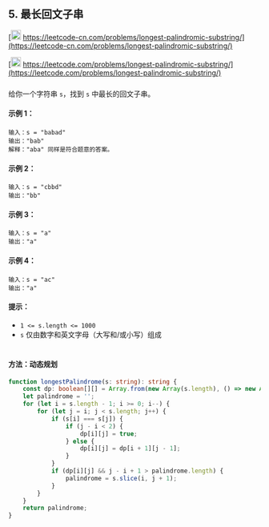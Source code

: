 ## 5. 最长回文子串

[<img src="https://static.leetcode-cn.com/cn-mono-assets/production/assets/logo-dark-cn.c42314a8.svg" height="20" /> https://leetcode-cn.com/problems/longest-palindromic-substring/](https://leetcode-cn.com/problems/longest-palindromic-substring/)

[<img src="https://assets.leetcode.com/static_assets/public/webpack_bundles/images/logo-dark.e99485d9b.svg" height="20"/> https://leetcode.com/problems/longest-palindromic-substring/](https://leetcode.com/problems/longest-palindromic-substring/)

###

给你一个字符串 `s`，找到 `s` 中最长的回文子串。

#### 示例 1：

```
输入：s = "babad"
输出："bab"
解释："aba" 同样是符合题意的答案。
```

#### 示例 2：

```
输入：s = "cbbd"
输出："bb"
```

#### 示例 3：

```
输入：s = "a"
输出："a"
```

#### 示例 4：

```
输入：s = "ac"
输出："a"
```

#### 提示：

-   `1 <= s.length <= 1000`
-   `s` 仅由数字和英文字母（大写和/或小写）组成

#

#### 方法：动态规划

```ts
function longestPalindrome(s: string): string {
    const dp: boolean[][] = Array.from(new Array(s.length), () => new Array(s.length).fill(false));
    let palindrome = '';
    for (let i = s.length - 1; i >= 0; i--) {
        for (let j = i; j < s.length; j++) {
            if (s[i] === s[j]) {
                if (j - i < 2) {
                    dp[i][j] = true;
                } else {
                    dp[i][j] = dp[i + 1][j - 1];
                }
            }
            if (dp[i][j] && j - i + 1 > palindrome.length) {
                palindrome = s.slice(i, j + 1);
            }
        }
    }
    return palindrome;
}
```
